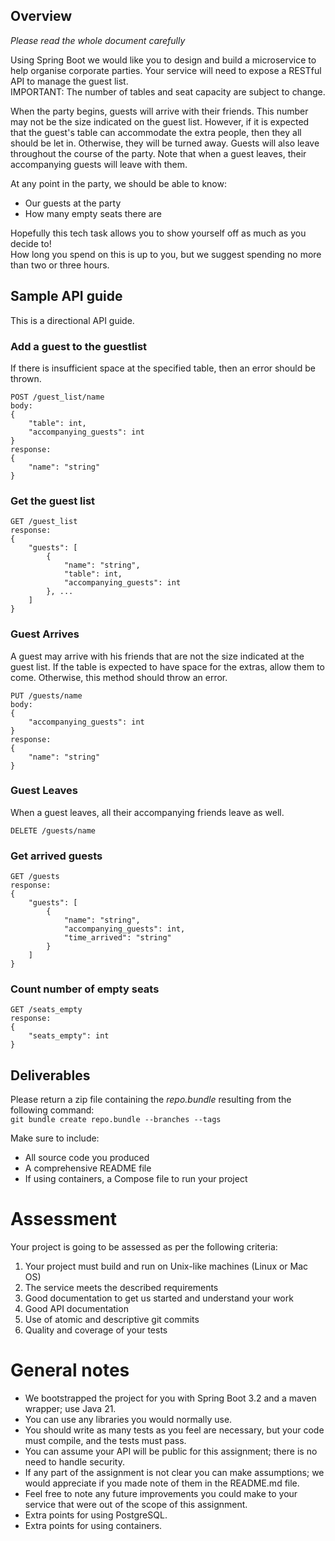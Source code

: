 
## Overview

*Please read the whole document carefully*

Using Spring Boot we would like you to design and build a microservice to help organise corporate parties. Your service will need to expose a RESTful API to manage the guest list.  
IMPORTANT: The number of tables and seat capacity are subject to change.

When the party begins, guests will arrive with their friends. This number may not be the size indicated on the guest list. However, if it is expected that the guest's table can accommodate the extra people, then they all should be let in. Otherwise, they will be turned away.
Guests will also leave throughout the course of the party. Note that when a guest leaves, their accompanying guests will leave with them.

At any point in the party, we should be able to know:
- Our guests at the party
- How many empty seats there are

Hopefully this tech task allows you to show yourself off as much as you decide to!  
How long you spend on this is up to you, but we suggest spending no more than two or three hours.

## Sample API guide

This is a directional API guide.

### Add a guest to the guestlist

If there is insufficient space at the specified table, then an error should be thrown.

```
POST /guest_list/name
body: 
{
    "table": int,
    "accompanying_guests": int
}
response: 
{
    "name": "string"
}
```

### Get the guest list

```
GET /guest_list
response: 
{
    "guests": [
        {
            "name": "string",
            "table": int,
            "accompanying_guests": int
        }, ...
    ]
}
```

### Guest Arrives

A guest may arrive with his friends that are not the size indicated at the guest list.
If the table is expected to have space for the extras, allow them to come. Otherwise, this method should throw an error.

```
PUT /guests/name
body:
{
    "accompanying_guests": int
}
response:
{
    "name": "string"
}
```

### Guest Leaves

When a guest leaves, all their accompanying friends leave as well.

```
DELETE /guests/name
```

### Get arrived guests

```
GET /guests
response: 
{
    "guests": [
        {
            "name": "string",
            "accompanying_guests": int,
            "time_arrived": "string"
        }
    ]
}
```

### Count number of empty seats

```
GET /seats_empty
response:
{
    "seats_empty": int
}
```

## Deliverables
Please return a zip file containing the *repo.bundle* resulting from the following command:  
`git bundle create repo.bundle --branches --tags`
  
Make sure to include:
- All source code you produced
- A comprehensive README file
- If using containers, a Compose file to run your project

# Assessment
Your project is going to be assessed as per the following criteria:
1. Your project must build and run on Unix-like machines (Linux or Mac OS)
1. The service meets the described requirements
1. Good documentation to get us started and understand your work
1. Good API documentation
1. Use of atomic and descriptive git commits
1. Quality and coverage of your tests

# General notes
- We bootstrapped the project for you with Spring Boot 3.2 and a maven wrapper; use Java 21.
- You can use any libraries you would normally use.
- You should write as many tests as you feel are necessary, but your code must compile, and the
tests must pass.
- You can assume your API will be public for this assignment; there is no need to handle security.
- If any part of the assignment is not clear you can make assumptions; we would appreciate if you
made note of them in the README.md file.
- Feel free to note any future improvements you could make to your service that were out of the
scope of this assignment.
- Extra points for using PostgreSQL.
- Extra points for using containers.



